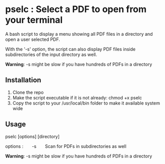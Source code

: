 # pselc : Select a PDF to open from your terminal
A bash script to display a menu showing all PDF files in a directory and open a user selected PDF.

With the '-s' option, the script can also display PDF files inside subdirectories of the input directory as well.

**Warning**: -s might be slow if you have hundreds of PDFs in a directory
## Installation
1. Clone the repo
2. Make the script executable if it is not already: chmod +x pselc
3. Copy the script to your /usr/local/bin folder to make it available system wide
## Usage
pselc \[options] \[directory]

options : &nbsp;&nbsp;&nbsp;&nbsp;&nbsp;&nbsp;-s  &nbsp;&nbsp;&nbsp;&nbsp;&nbsp;&nbsp;Scan for PDFs in subdirectories as well
  
**Warning**: -s might be slow if you have hundreds of PDFs in a directory
